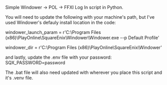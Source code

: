 Simple Windower -> POL -> FFXI Log In script in Python.

You will need to update the following with your machine's path, but I've used Windower's defauly install location in the code:

windower_launch_param = r'C:\Program Files (x86)\PlayOnline\SquareEnix\Windower\Windower.exe --p Default Profile'

windower_dir = r'C:\Program Files (x86)\PlayOnline\SquareEnix\Windower'

and lastly, update the .env file with your password:
SQX_PASSWORD=password

The .bat file will also need updated with wherever you place this script and it's .venv file.
